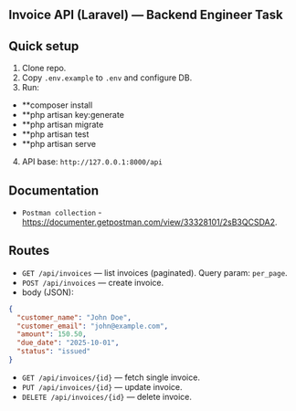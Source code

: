 
## Invoice API (Laravel) — Backend Engineer Task

## Quick setup
1. Clone repo.
2. Copy `.env.example` to `.env` and configure DB.
3. Run:

- **composer install
- **php artisan key:generate
- **php artisan migrate
- **php artisan test
- **php artisan serve

4. API base: `http://127.0.0.1:8000/api`

## Documentation
- `Postman collection` - https://documenter.getpostman.com/view/33328101/2sB3QCSDA2.

## Routes
- `GET /api/invoices` — list invoices (paginated). Query param: `per_page`.
- `POST /api/invoices` — create invoice.
- body (JSON):
 ```json
 {
   "customer_name": "John Doe",
   "customer_email": "john@example.com",
   "amount": 150.50,
   "due_date": "2025-10-01",
   "status": "issued"
 }
 ```
- `GET /api/invoices/{id}` — fetch single invoice.
- `PUT /api/invoices/{id}` — update invoice.
- `DELETE /api/invoices/{id}` — delete invoice.



